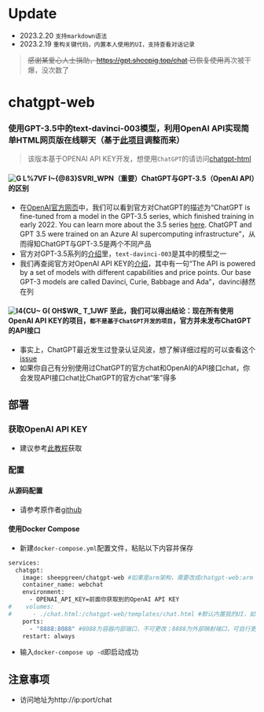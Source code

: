 # Update
 - 2023.2.20 `支持markdown语法`
 - 2023.2.19 `重构关键代码，内置本人使用的UI，支持查看对话记录`
> ~~感谢某爱心人士捐助，https://gpt.sheepig.top/chat 已恢复使用~~再次被干爆，没次数了

# chatgpt-web
### 使用GPT-3.5中的text-davinci-003模型，利用OpenAI API实现简单HTML网页版在线聊天（基于[此项目](https://github.com/AlliotTech/chatgpt-web)调整而来）
> 该版本基于OPENAI API KEY开发，想使用`ChatGPT`的请访问[chatgpt-html](https://github.com/slippersheepig/chatgpt-html)
#### ![G L%7VF I~{@83}SVRI_WPN](https://user-images.githubusercontent.com/58287293/207792987-a0a781df-8273-4148-a369-aa4a2379686a.png)（重要）ChatGPT与GPT-3.5（OpenAI API）的区别
- 在[OpenAI官方网页](https://openai.com/blog/chatgpt/)中，我们可以看到官方对ChatGPT的描述为“ChatGPT is fine-tuned from a model in the GPT-3.5 series, which finished training in early 2022. You can learn more about the 3.5 series [here](https://beta.openai.com/docs/model-index-for-researchers). ChatGPT and GPT 3.5 were trained on an Azure AI supercomputing infrastructure”，从而得知ChatGPT与GPT-3.5是两个不同产品
- 官方对GPT-3.5系列的[介绍](https://beta.openai.com/docs/model-index-for-researchers)里，`text-davinci-003`是其中的模型之一
- 我们再查阅官方对OpenAI API KEY的[介绍](https://beta.openai.com/docs/introduction/key-concepts)，其中有一句“The API is powered by a set of models with different capabilities and price points. Our base GPT-3 models are called Davinci, Curie, Babbage and Ada”，davinci赫然在列
#### ![I4{CU~ G( OH$WR_ T_1JWF](https://user-images.githubusercontent.com/58287293/207798807-a4dce6d3-14a0-40af-8008-30de8a55d513.png) 至此，我们可以得出结论：现在所有使用OpenAI API KEY的项目，`都不是基于ChatGPT开发的项目`，官方并未发布ChatGPT的API接口
- 事实上，ChatGPT最近发生过登录认证风波，想了解详细过程的可以查看这个[issue](https://github.com/acheong08/ChatGPT/issues/261)
- 如果你自己有分别使用过ChatGPT的官方chat和OpenAI的API接口chat，你会发现API接口chat比ChatGPT的官方chat“笨”得多
## 部署
### 获取OpenAI API KEY
- 建议参考[此教程](https://blog.csdn.net/hekaiyou/article/details/128303729)获取
### 配置
#### 从源码配置
- 请参考原作者[github](https://github.com/AlliotTech/chatgpt-web)
#### 使用Docker Compose
- 新建`docker-compose.yml`配置文件，粘贴以下内容并保存
```bash
services:
  chatgpt:
    image: sheepgreen/chatgpt-web #如果是arm架构，需要改成chatgpt-web:arm
    container_name: webchat
    environment:
      - OPENAI_API_KEY=前面你获取到的OpenAI API KEY
#    volumes:
#      - ./chat.html:/chatgpt-web/templates/chat.html #默认内置我的UI，如需替换自用网页请取消注释
    ports:
      - "8888:8088" #8088为容器内部端口，不可更改；8888为外部映射端口，可自行更改
    restart: always
```
- 输入`docker-compose up -d`即启动成功
## 注意事项
- 访问地址为http://ip:port/chat

